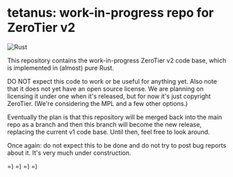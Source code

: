 tetanus: work-in-progress repo for ZeroTier v2
======

![Rust](artwork/rust.png)

This repository contains the work-in-progress ZeroTier v2 code base, which is implemented in (almost) pure Rust.

DO NOT expect this code to work or be useful for anything yet. Also note that it does not yet have an open source license. We are planning on licensing it under one when it's released, but for now it's just copyright ZeroTier. (We're considering the MPL and a few other options.)

Eventually the plan is that this repository will be merged back into the main repo as a branch and then this branch will become the new release, replacing the current v1 code base. Until then, feel free to look around.

Once again: do not expect this to be done and do not try to post bug reports about it. It's very much under construction.

=)
=)
=)
=)
